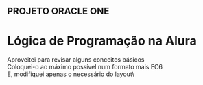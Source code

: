 ## PROJETO ORACLE ONE ##
# Lógica de Programação na Alura #

Aproveitei para revisar alguns conceitos básicos\
Coloquei-o ao máximo possível num formato mais EC6\
E, modifiquei apenas o necessário do layout\